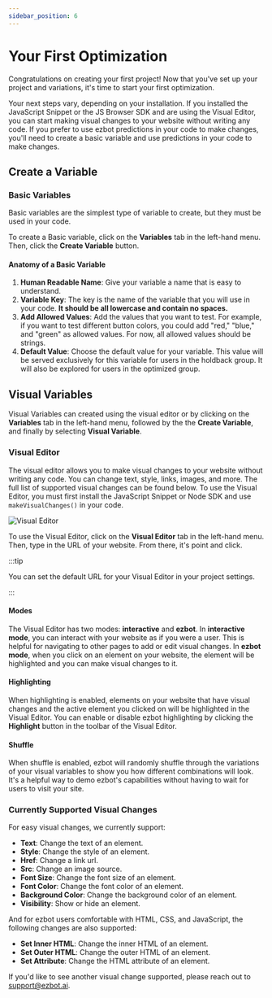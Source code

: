 ```yaml
---
sidebar_position: 6
---
```


# Your First Optimization

Congratulations on creating your first project! Now that you've set up your project and variations, it's time to start your first optimization.

Your next steps vary, depending on your installation. If you installed the JavaScript Snippet or the JS Browser SDK and are using the Visual Editor, you can start making visual changes to your website without writing any code. If you prefer to use ezbot predictions in your code to make changes, you'll need to create a basic variable and use predictions in your code to make changes.

## Create a Variable

### Basic Variables

Basic variables are the simplest type of variable to create, but they must be used in your code.

To create a Basic variable, click on the **Variables** tab in the left-hand menu. Then, click the **Create Variable** button.

#### Anatomy of a Basic Variable

1. **Human Readable Name**: Give your variable a name that is easy to understand.
2. **Variable Key**: The key is the name of the variable that you will use in your code. **It should be all lowercase and contain no spaces.**
3. **Add Allowed Values**: Add the values that you want to test. For example, if you want to test different button colors, you could add "red," "blue," and "green" as allowed values. For now, all allowed values should be strings.
4. **Default Value**: Choose the default value for your variable. This value will be served exclusively for this variable for users in the holdback group. It will also be explored for users in the optimized group.

## Visual Variables

Visual Variables can created using the visual editor or by clicking on the **Variables** tab in the left-hand menu, followed by the the **Create Variable**, and finally by selecting **Visual Variable**.

### Visual Editor

The visual editor allows you to make visual changes to your website without writing any code. You can change text, style, links, images, and more. The full list of supported visual changes can be found below. To use the Visual Editor, you must first install the JavaScript Snippet or Node SDK and use `makeVisualChanges()` in your code.

![Visual Editor](../img/visual_editor2.png)

To use the Visual Editor, click on the **Visual Editor** tab in the left-hand menu. Then, type in the URL of your website. From there, it's point and click.

:::tip

You can set the default URL for your Visual Editor in your project settings.

:::

#### Modes

The Visual Editor has two modes: **interactive** and **ezbot**. In **interactive mode**, you can interact with your website as if you were a user. This is helpful for navigating to other pages to add or edit visual changes. In **ezbot mode**, when you click on an element on your website, the element will be highlighted and you can make visual changes to it.

#### Highlighting

When highlighting is enabled, elements on your website that have visual changes and the active element you clicked on will be highlighted in the Visual Editor. You can enable or disable ezbot highlighting by clicking the **Highlight** button in the toolbar of the Visual Editor.

#### Shuffle

When shuffle is enabled, ezbot will randomly shuffle through the variations of your visual variables to show you how different combinations will look. It's a helpful way to demo ezbot's capabilities without having to wait for users to visit your site.

### Currently Supported Visual Changes

For easy visual changes, we currently support:

- **Text**: Change the text of an element.
- **Style**: Change the style of an element.
- **Href**: Change a link url.
- **Src**: Change an image source.
- **Font Size**: Change the font size of an element.
- **Font Color**: Change the font color of an element.
- **Background Color**: Change the background color of an element.
- **Visibility**: Show or hide an element.

And for ezbot users comfortable with HTML, CSS, and JavaScript, the following changes are also supported:

- **Set Inner HTML**: Change the inner HTML of an element.
- **Set Outer HTML**: Change the outer HTML of an element.
- **Set Attribute**: Change the HTML attribute of an element.

If you'd like to see another visual change supported, please reach out to [support@ezbot.ai](mailto:support@ezbot.ai).

